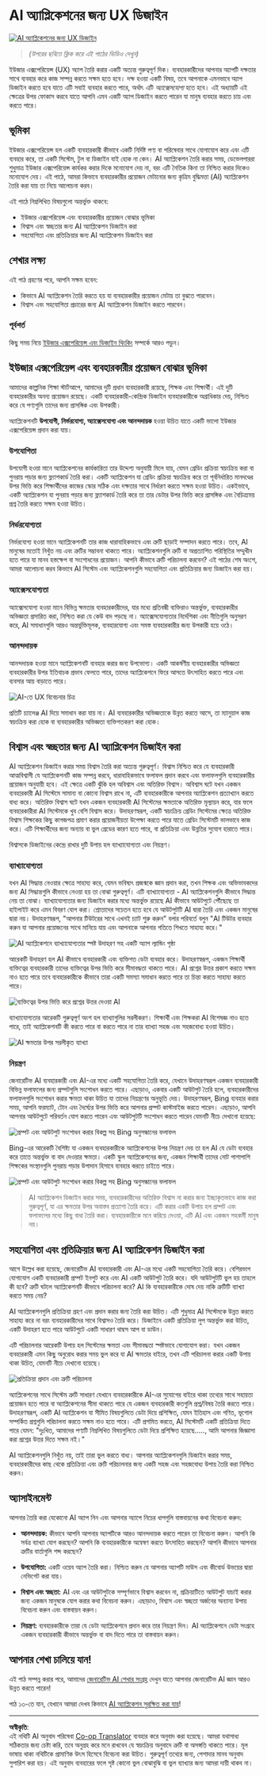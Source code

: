 <!--
CO_OP_TRANSLATOR_METADATA:
{
  "original_hash": "78bbeed50fd4dc9fdee931f5daf98cb3",
  "translation_date": "2025-10-17T14:50:16+00:00",
  "source_file": "12-designing-ux-for-ai-applications/README.md",
  "language_code": "bn"
}
-->
# AI অ্যাপ্লিকেশনের জন্য UX ডিজাইন

[![AI অ্যাপ্লিকেশনের জন্য UX ডিজাইন](../../../translated_images/12-lesson-banner.c53c3c7c802e8f563953ce388f6a987ca493472c724d924b060be470951c53c8.bn.png)](https://youtu.be/VKbCejSICA8?si=MKj7GQYHfXRZyWW6)

> _(উপরের ছবিতে ক্লিক করে এই পাঠের ভিডিও দেখুন)_

ইউজার এক্সপেরিয়েন্স (UX) অ্যাপ তৈরি করার একটি অত্যন্ত গুরুত্বপূর্ণ দিক। ব্যবহারকারীদের আপনার অ্যাপটি দক্ষতার সাথে ব্যবহার করে কাজ সম্পন্ন করতে সক্ষম হতে হবে। দক্ষ হওয়া একটি বিষয়, তবে আপনাকে এমনভাবে অ্যাপ ডিজাইন করতে হবে যাতে এটি সবাই ব্যবহার করতে পারে, অর্থাৎ এটি _অ্যাক্সেসযোগ্য_ হতে হবে। এই অধ্যায়টি এই ক্ষেত্রের উপর ফোকাস করবে যাতে আপনি এমন একটি অ্যাপ ডিজাইন করতে পারেন যা মানুষ ব্যবহার করতে চায় এবং করতে পারে।

## ভূমিকা

ইউজার এক্সপেরিয়েন্স হল একটি ব্যবহারকারী কীভাবে একটি নির্দিষ্ট পণ্য বা পরিষেবার সাথে যোগাযোগ করে এবং এটি ব্যবহার করে, তা একটি সিস্টেম, টুল বা ডিজাইন যাই হোক না কেন। AI অ্যাপ্লিকেশন তৈরি করার সময়, ডেভেলপাররা শুধুমাত্র ইউজার এক্সপেরিয়েন্স কার্যকর করার দিকে মনোযোগ দেয় না, বরং এটি নৈতিক কিনা তা নিশ্চিত করার দিকেও মনোযোগ দেয়। এই পাঠে, আমরা কিভাবে ব্যবহারকারীর প্রয়োজন মেটানোর জন্য কৃত্রিম বুদ্ধিমত্তা (AI) অ্যাপ্লিকেশন তৈরি করা যায় তা নিয়ে আলোচনা করব।

এই পাঠে নিম্নলিখিত বিষয়গুলো অন্তর্ভুক্ত থাকবে:

- ইউজার এক্সপেরিয়েন্স এবং ব্যবহারকারীর প্রয়োজন বোঝার ভূমিকা
- বিশ্বাস এবং স্বচ্ছতার জন্য AI অ্যাপ্লিকেশন ডিজাইন করা
- সহযোগিতা এবং প্রতিক্রিয়ার জন্য AI অ্যাপ্লিকেশন ডিজাইন করা

## শেখার লক্ষ্য

এই পাঠ গ্রহণের পরে, আপনি সক্ষম হবেন:

- কিভাবে AI অ্যাপ্লিকেশন তৈরি করতে হয় যা ব্যবহারকারীর প্রয়োজন মেটায় তা বুঝতে পারবেন।
- বিশ্বাস এবং সহযোগিতা প্রচারের জন্য AI অ্যাপ্লিকেশন ডিজাইন করতে পারবেন।

### পূর্বশর্ত

কিছু সময় নিয়ে [ইউজার এক্সপেরিয়েন্স এবং ডিজাইন থিংকিং](https://learn.microsoft.com/training/modules/ux-design?WT.mc_id=academic-105485-koreyst) সম্পর্কে আরও পড়ুন।

## ইউজার এক্সপেরিয়েন্স এবং ব্যবহারকারীর প্রয়োজন বোঝার ভূমিকা

আমাদের কাল্পনিক শিক্ষা স্টার্টআপে, আমাদের দুটি প্রধান ব্যবহারকারী রয়েছে, শিক্ষক এবং শিক্ষার্থী। এই দুটি ব্যবহারকারীর অনন্য প্রয়োজন রয়েছে। একটি ব্যবহারকারী-কেন্দ্রিক ডিজাইন ব্যবহারকারীকে অগ্রাধিকার দেয়, নিশ্চিত করে যে পণ্যগুলি তাদের জন্য প্রাসঙ্গিক এবং উপকারী।

অ্যাপ্লিকেশনটি **উপযোগী, নির্ভরযোগ্য, অ্যাক্সেসযোগ্য এবং আনন্দদায়ক** হওয়া উচিত যাতে একটি ভালো ইউজার এক্সপেরিয়েন্স প্রদান করা যায়।

### উপযোগিতা

উপযোগী হওয়া মানে অ্যাপ্লিকেশনের কার্যকারিতা তার উদ্দেশ্য অনুযায়ী মিলে যায়, যেমন গ্রেডিং প্রক্রিয়া স্বয়ংক্রিয় করা বা পুনরায় পড়ার জন্য ফ্ল্যাশকার্ড তৈরি করা। একটি অ্যাপ্লিকেশন যা গ্রেডিং প্রক্রিয়া স্বয়ংক্রিয় করে তা পূর্বনির্ধারিত মানদণ্ডের উপর ভিত্তি করে শিক্ষার্থীদের কাজের স্কোর সঠিক এবং দক্ষতার সাথে নির্ধারণ করতে সক্ষম হওয়া উচিত। একইভাবে, একটি অ্যাপ্লিকেশন যা পুনরায় পড়ার জন্য ফ্ল্যাশকার্ড তৈরি করে তা তার ডেটার উপর ভিত্তি করে প্রাসঙ্গিক এবং বৈচিত্র্যময় প্রশ্ন তৈরি করতে সক্ষম হওয়া উচিত।

### নির্ভরযোগ্যতা

নির্ভরযোগ্য হওয়া মানে অ্যাপ্লিকেশনটি তার কাজ ধারাবাহিকভাবে এবং ত্রুটি ছাড়াই সম্পাদন করতে পারে। তবে, AI মানুষের মতোই নিখুঁত নয় এবং ত্রুটির সম্ভাবনা থাকতে পারে। অ্যাপ্লিকেশনগুলি ত্রুটি বা অপ্রত্যাশিত পরিস্থিতির সম্মুখীন হতে পারে যা মানব হস্তক্ষেপ বা সংশোধনের প্রয়োজন। আপনি কীভাবে ত্রুটি পরিচালনা করবেন? এই পাঠের শেষ অংশে, আমরা আলোচনা করব কিভাবে AI সিস্টেম এবং অ্যাপ্লিকেশনগুলি সহযোগিতা এবং প্রতিক্রিয়ার জন্য ডিজাইন করা হয়।

### অ্যাক্সেসযোগ্যতা

অ্যাক্সেসযোগ্য হওয়া মানে বিভিন্ন ক্ষমতার ব্যবহারকারীদের, যার মধ্যে প্রতিবন্ধী ব্যক্তিরাও অন্তর্ভুক্ত, ব্যবহারকারীর অভিজ্ঞতা প্রসারিত করা, নিশ্চিত করা যে কেউ বাদ পড়ছে না। অ্যাক্সেসযোগ্যতার নির্দেশিকা এবং নীতিগুলি অনুসরণ করে, AI সমাধানগুলি আরও অন্তর্ভুক্তিমূলক, ব্যবহারযোগ্য এবং সমস্ত ব্যবহারকারীর জন্য উপকারী হয়ে ওঠে।

### আনন্দদায়ক

আনন্দদায়ক হওয়া মানে অ্যাপ্লিকেশনটি ব্যবহার করার জন্য উপভোগ্য। একটি আকর্ষণীয় ব্যবহারকারীর অভিজ্ঞতা ব্যবহারকারীর উপর ইতিবাচক প্রভাব ফেলতে পারে, তাদের অ্যাপ্লিকেশনে ফিরে আসতে উৎসাহিত করতে পারে এবং ব্যবসার আয় বাড়াতে পারে।

![AI-তে UX বিবেচনার চিত্র](../../../translated_images/uxinai.d5b4ed690f5cefff0c53ffcc01b480cdc1828402e1fdbc980490013a3c50935a.bn.png)

প্রতিটি চ্যালেঞ্জ AI দিয়ে সমাধান করা যায় না। AI ব্যবহারকারীর অভিজ্ঞতাকে উন্নত করতে আসে, তা ম্যানুয়াল কাজ স্বয়ংক্রিয় করা হোক বা ব্যবহারকারীর অভিজ্ঞতা ব্যক্তিগতকরণ করা হোক।

## বিশ্বাস এবং স্বচ্ছতার জন্য AI অ্যাপ্লিকেশন ডিজাইন করা

AI অ্যাপ্লিকেশন ডিজাইন করার সময় বিশ্বাস তৈরি করা অত্যন্ত গুরুত্বপূর্ণ। বিশ্বাস নিশ্চিত করে যে ব্যবহারকারী আত্মবিশ্বাসী যে অ্যাপ্লিকেশনটি কাজ সম্পন্ন করবে, ধারাবাহিকভাবে ফলাফল প্রদান করবে এবং ফলাফলগুলি ব্যবহারকারীর প্রয়োজন অনুযায়ী হবে। এই ক্ষেত্রে একটি ঝুঁকি হল অবিশ্বাস এবং অতিরিক্ত বিশ্বাস। অবিশ্বাস ঘটে যখন একজন ব্যবহারকারী AI সিস্টেমে সামান্য বা কোনো বিশ্বাস রাখে না, এটি ব্যবহারকারীকে আপনার অ্যাপ্লিকেশন প্রত্যাখ্যান করতে বাধ্য করে। অতিরিক্ত বিশ্বাস ঘটে যখন একজন ব্যবহারকারী AI সিস্টেমের ক্ষমতাকে অতিরিক্ত মূল্যায়ন করে, যার ফলে ব্যবহারকারীরা AI সিস্টেমকে খুব বেশি বিশ্বাস করে। উদাহরণস্বরূপ, একটি স্বয়ংক্রিয় গ্রেডিং সিস্টেমের ক্ষেত্রে অতিরিক্ত বিশ্বাস শিক্ষকের কিছু কাগজপত্র প্রমাণ করার প্রয়োজনীয়তা উপেক্ষা করতে পারে যাতে গ্রেডিং সিস্টেমটি ভালভাবে কাজ করে। এটি শিক্ষার্থীদের জন্য অন্যায় বা ভুল গ্রেডের কারণ হতে পারে, বা প্রতিক্রিয়া এবং উন্নতির সুযোগ হারাতে পারে।

বিশ্বাসকে ডিজাইনের কেন্দ্রে রাখার দুটি উপায় হল ব্যাখ্যাযোগ্যতা এবং নিয়ন্ত্রণ।

### ব্যাখ্যাযোগ্যতা

যখন AI সিদ্ধান্ত নেওয়ার ক্ষেত্রে সাহায্য করে, যেমন ভবিষ্যৎ প্রজন্মকে জ্ঞান প্রদান করা, তখন শিক্ষক এবং অভিভাবকদের জন্য AI সিদ্ধান্তগুলি কীভাবে নেওয়া হয় তা বোঝা গুরুত্বপূর্ণ। এটি ব্যাখ্যাযোগ্যতা - AI অ্যাপ্লিকেশনগুলি কীভাবে সিদ্ধান্ত নেয় তা বোঝা। ব্যাখ্যাযোগ্যতার জন্য ডিজাইন করার মধ্যে অন্তর্ভুক্ত রয়েছে AI কীভাবে আউটপুটে পৌঁছেছে তা হাইলাইট করে এমন বিবরণ যোগ করা। শ্রোতাদের সচেতন হতে হবে যে আউটপুটটি AI দ্বারা তৈরি এবং একজন মানুষের দ্বারা নয়। উদাহরণস্বরূপ, "আপনার টিউটরের সাথে এখনই চ্যাট শুরু করুন" বলার পরিবর্তে বলুন "AI টিউটর ব্যবহার করুন যা আপনার প্রয়োজনের সাথে মানিয়ে যায় এবং আপনাকে আপনার গতিতে শিখতে সাহায্য করে।"

![AI অ্যাপ্লিকেশনে ব্যাখ্যাযোগ্যতার স্পষ্ট উদাহরণ সহ একটি অ্যাপ ল্যান্ডিং পৃষ্ঠা](../../../translated_images/explanability-in-ai.134426a96b498fbfdc80c75ae0090aedc0fc97424ae0734fccf7fb00a59a20d9.bn.png)

আরেকটি উদাহরণ হল AI কীভাবে ব্যবহারকারী এবং ব্যক্তিগত ডেটা ব্যবহার করে। উদাহরণস্বরূপ, একজন শিক্ষার্থী ব্যক্তিত্বের ব্যবহারকারী তাদের ব্যক্তিত্বের উপর ভিত্তি করে সীমাবদ্ধতা থাকতে পারে। AI প্রশ্নের উত্তর প্রকাশ করতে সক্ষম নাও হতে পারে তবে ব্যবহারকারীকে কীভাবে তারা একটি সমস্যা সমাধান করতে পারে তা চিন্তা করতে সাহায্য করতে পারে।

![ব্যক্তিত্বের উপর ভিত্তি করে প্রশ্নের উত্তর দেওয়া AI](../../../translated_images/solving-questions.b7dea1604de0cbd2e9c5fa00b1a68a0ed77178a035b94b9213196b9d125d0be8.bn.png)

ব্যাখ্যাযোগ্যতার আরেকটি গুরুত্বপূর্ণ অংশ হল ব্যাখ্যাগুলির সরলীকরণ। শিক্ষার্থী এবং শিক্ষকরা AI বিশেষজ্ঞ নাও হতে পারে, তাই অ্যাপ্লিকেশনটি কী করতে পারে বা করতে পারে না তার ব্যাখ্যা সহজ এবং সহজবোধ্য হওয়া উচিত।

![AI ক্ষমতার উপর সরলীকৃত ব্যাখ্যা](../../../translated_images/simplified-explanations.4679508a406c3621fa22bad4673e717fbff02f8b8d58afcab8cb6f1aa893a82f.bn.png)

### নিয়ন্ত্রণ

জেনারেটিভ AI ব্যবহারকারী এবং AI-এর মধ্যে একটি সহযোগিতা তৈরি করে, যেখানে উদাহরণস্বরূপ একজন ব্যবহারকারী বিভিন্ন ফলাফলের জন্য প্রম্পটগুলি সংশোধন করতে পারে। এছাড়াও, একবার একটি আউটপুট তৈরি হলে, ব্যবহারকারীদের ফলাফলগুলি সংশোধন করার ক্ষমতা থাকা উচিত যা তাদের নিয়ন্ত্রণের অনুভূতি দেয়। উদাহরণস্বরূপ, Bing ব্যবহার করার সময়, আপনি ফরম্যাট, টোন এবং দৈর্ঘ্যের উপর ভিত্তি করে আপনার প্রম্পট কাস্টমাইজ করতে পারেন। এছাড়াও, আপনি আপনার আউটপুটে পরিবর্তন যোগ করতে পারেন এবং আউটপুটটি সংশোধন করতে পারেন যেমনটি নীচে দেখানো হয়েছে:

![প্রম্পট এবং আউটপুট সংশোধন করার বিকল্প সহ Bing অনুসন্ধানের ফলাফল](../../../translated_images/bing1.293ae8527dbe2789b675c8591c9fb3cb1aa2ada75c2877f9aa9edc059f7a8b1c.bn.png)

Bing-এর আরেকটি বৈশিষ্ট্য যা একজন ব্যবহারকারীকে অ্যাপ্লিকেশনের উপর নিয়ন্ত্রণ দেয় তা হল AI যে ডেটা ব্যবহার করে তাতে অন্তর্ভুক্ত বা বাদ দেওয়ার ক্ষমতা। একটি স্কুল অ্যাপ্লিকেশনের জন্য, একজন শিক্ষার্থী তাদের নোট পাশাপাশি শিক্ষকের সংস্থানগুলি পুনরায় পড়ার উপাদান হিসাবে ব্যবহার করতে চাইতে পারে।

![প্রম্পট এবং আউটপুট সংশোধন করার বিকল্প সহ Bing অনুসন্ধানের ফলাফল](../../../translated_images/bing2.309f4845528a88c28c1c9739fb61d91fd993dc35ebe6fc92c66791fb04fceb4d.bn.png)

> AI অ্যাপ্লিকেশন ডিজাইন করার সময়, ব্যবহারকারীদের অতিরিক্ত বিশ্বাস না করার জন্য ইচ্ছাকৃতভাবে কাজ করা গুরুত্বপূর্ণ, যা এর ক্ষমতার উপর অবাস্তব প্রত্যাশা তৈরি করে। এটি করার একটি উপায় হল প্রম্পট এবং ফলাফলের মধ্যে কিছু বাধা তৈরি করা। ব্যবহারকারীকে মনে করিয়ে দেওয়া, এটি AI এবং একজন সহকর্মী মানুষ নয়।

## সহযোগিতা এবং প্রতিক্রিয়ার জন্য AI অ্যাপ্লিকেশন ডিজাইন করা

আগে উল্লেখ করা হয়েছে, জেনারেটিভ AI ব্যবহারকারী এবং AI-এর মধ্যে একটি সহযোগিতা তৈরি করে। বেশিরভাগ যোগাযোগ একটি ব্যবহারকারী প্রম্পট ইনপুট করে এবং AI একটি আউটপুট তৈরি করে। যদি আউটপুটটি ভুল হয় তাহলে কী হবে? ত্রুটি ঘটলে অ্যাপ্লিকেশনটি কীভাবে পরিচালনা করে? AI কি ব্যবহারকারীকে দোষ দেয় নাকি ত্রুটিটি ব্যাখ্যা করতে সময় নেয়?

AI অ্যাপ্লিকেশনগুলি প্রতিক্রিয়া গ্রহণ এবং প্রদান করার জন্য তৈরি করা উচিত। এটি শুধুমাত্র AI সিস্টেমকে উন্নত করতে সাহায্য করে না বরং ব্যবহারকারীদের সাথে বিশ্বাসও তৈরি করে। ডিজাইনে একটি প্রতিক্রিয়া লুপ অন্তর্ভুক্ত করা উচিত, একটি উদাহরণ হতে পারে আউটপুটে একটি সাধারণ থাম্বস আপ বা ডাউন।

এটি পরিচালনার আরেকটি উপায় হল সিস্টেমের ক্ষমতা এবং সীমাবদ্ধতা স্পষ্টভাবে যোগাযোগ করা। যখন একজন ব্যবহারকারী এমন কিছু অনুরোধ করার সময় ভুল করে যা AI ক্ষমতার বাইরে, তখন এটি পরিচালনা করার একটি উপায় থাকা উচিত, যেমনটি নীচে দেখানো হয়েছে।

![প্রতিক্রিয়া প্রদান এবং ত্রুটি পরিচালনা](../../../translated_images/feedback-loops.7955c134429a94663443ad74d59044f8dc4ce354577f5b79b4bd2533f2cafc6f.bn.png)

অ্যাপ্লিকেশনের সাথে সিস্টেম ত্রুটি সাধারণ যেখানে ব্যবহারকারীকে AI-এর সুযোগের বাইরে থাকা তথ্যের সাথে সহায়তা প্রয়োজন হতে পারে বা অ্যাপ্লিকেশনের সীমা থাকতে পারে যে একজন ব্যবহারকারী কতগুলি প্রশ্ন/বিষয় তৈরি করতে পারে। উদাহরণস্বরূপ, একটি AI অ্যাপ্লিকেশন যা সীমিত বিষয়গুলিতে ডেটা দিয়ে প্রশিক্ষিত, যেমন ইতিহাস এবং গণিত, ভূগোল সম্পর্কিত প্রশ্নগুলি পরিচালনা করতে সক্ষম নাও হতে পারে। এটি প্রশমিত করতে, AI সিস্টেমটি একটি প্রতিক্রিয়া দিতে পারে যেমন: "দুঃখিত, আমাদের পণ্যটি নিম্নলিখিত বিষয়গুলিতে ডেটা দিয়ে প্রশিক্ষিত হয়েছে....., আমি আপনার জিজ্ঞাসা করা প্রশ্নের উত্তর দিতে সক্ষম নই।"

AI অ্যাপ্লিকেশনগুলি নিখুঁত নয়, তাই তারা ভুল করতে বাধ্য। আপনার অ্যাপ্লিকেশনগুলি ডিজাইন করার সময়, ব্যবহারকারীদের কাছ থেকে প্রতিক্রিয়া এবং ত্রুটি পরিচালনার জন্য একটি সহজ এবং সহজবোধ্য উপায় তৈরি করা নিশ্চিত করুন।

## অ্যাসাইনমেন্ট

আপনার তৈরি করা যেকোনো AI অ্যাপ নিন এবং আপনার অ্যাপে নিচের ধাপগুলি বাস্তবায়নের কথা বিবেচনা করুন:

- **আনন্দদায়ক:** কীভাবে আপনি আপনার অ্যাপটিকে আরও আনন্দদায়ক করতে পারেন তা বিবেচনা করুন। আপনি কি সর্বত্র ব্যাখ্যা যোগ করছেন? আপনি কি ব্যবহারকারীকে অন্বেষণ করতে উৎসাহিত করছেন? আপনি কীভাবে আপনার ত্রুটির বার্তাগুলি শব্দ করছেন?

- **উপযোগিতা:** একটি ওয়েব অ্যাপ তৈরি করা। নিশ্চিত করুন যে আপনার অ্যাপটি মাউস এবং কীবোর্ড উভয়ের দ্বারা নেভিগেট করা যায়।

- **বিশ্বাস এবং স্বচ্ছতা:** AI এবং এর আউটপুটকে সম্পূর্ণভাবে বিশ্বাস করবেন না, প্রক্রিয়াটিতে আউটপুট যাচাই করার জন্য একজন মানুষকে যোগ করার কথা বিবেচনা করুন। এছাড়াও, বিশ্বাস এবং স্বচ্ছতা অর্জনের অন্যান্য উপায় বিবেচনা করুন এবং বাস্তবায়ন করুন।

- **নিয়ন্ত্রণ:** ব্যবহারকারীকে তারা যে ডেটা অ্যাপ্লিকেশনে প্রদান করে তার নিয়ন্ত্রণ দিন। AI অ্যাপ্লিকেশনে ডেটা সংগ্রহে একজন ব্যবহারকারী কীভাবে অন্তর্ভুক্ত বা বাদ দিতে পারে তা বাস্তবায়ন করুন।

<!-- ## [পাঠ-পরবর্তী কুইজ](../../../12-designing-ux-for-ai-applications/quiz-url) -->

## আপনার শেখা চালিয়ে যান!

এই পাঠ সম্পন্ন করার পরে, আমাদের [জেনারেটিভ AI শেখার সংগ্রহ](https://aka.ms/genai-collection?WT.mc_id=academic-105485-koreyst) দেখুন যাতে আপনার জেনারেটিভ AI জ্ঞান আরও উন্নত করতে পারেন!

পাঠ ১৩-তে যান, যেখানে আমরা দেখব কিভাবে [AI অ্যাপ্লিকেশন সুরক্ষিত করা যায়](../13-securing-ai-applications/README.md?WT.mc_id=academic-105485-koreyst)!

---

**অস্বীকৃতি**:  
এই নথিটি AI অনুবাদ পরিষেবা [Co-op Translator](https://github.com/Azure/co-op-translator) ব্যবহার করে অনুবাদ করা হয়েছে। আমরা যথাসাধ্য সঠিকতার জন্য চেষ্টা করি, তবে অনুগ্রহ করে মনে রাখবেন যে স্বয়ংক্রিয় অনুবাদে ত্রুটি বা অসঙ্গতি থাকতে পারে। মূল ভাষায় থাকা নথিটিকে প্রামাণিক উৎস হিসেবে বিবেচনা করা উচিত। গুরুত্বপূর্ণ তথ্যের জন্য, পেশাদার মানব অনুবাদ সুপারিশ করা হয়। এই অনুবাদ ব্যবহারের ফলে সৃষ্ট কোনো ভুল বোঝাবুঝি বা ভুল ব্যাখ্যার জন্য আমরা দায়ী থাকব না।